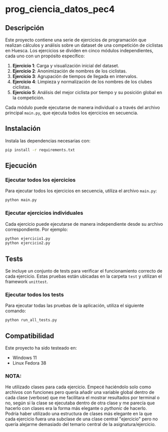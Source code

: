 # prog_ciencia_datos_pec4

## Descripción
Este proyecto contiene una serie de ejercicios de programación que realizan cálculos y análisis sobre un dataset de una competición de ciclistas en Huesca. Los ejercicios se dividen en cinco módulos independientes, cada uno con un propósito específico:

1. **Ejercicio 1**: Carga y visualización inicial del dataset.
2. **Ejercicio 2**: Anonimización de nombres de los ciclistas.
3. **Ejercicio 3**: Agrupación de tiempos de llegada en intervalos.
4. **Ejercicio 4**: Limpieza y normalización de los nombres de los clubes ciclistas.
5. **Ejercicio 5**: Análisis del mejor ciclista por tiempo y su posición global en la competición.

Cada módulo puede ejecutarse de manera individual o a través del archivo principal `main.py`, que ejecuta todos los ejercicios en secuencia.

## Instalación

Instala las dependencias necesarias con:
```bash
pip install -r requirements.txt
```

## Ejecución

### Ejecutar todos los ejercicios

Para ejecutar todos los ejercicios en secuencia, utiliza el archivo `main.py`:
```bash
python main.py
```

### Ejecutar ejercicios individuales

Cada ejercicio puede ejecutarse de manera independiente desde su archivo correspondiente. Por ejemplo:
```bash
python ejercicio1.py
python ejercicio2.py
```

## Tests

Se incluye un conjunto de tests para verificar el funcionamiento correcto de cada ejercicio. Estas pruebas están ubicadas en la carpeta `test` y utilizan el framework `unittest`.

### Ejecutar todos los tests

Para ejecutar todas las pruebas de la aplicación, utiliza el siguiente comando:
```bash
python run_all_tests.py
```

## Compatibilidad
Este proyecto ha sido testeado en:
- Windows 11
- Linux Fedora 38


### NOTA:

He utilizado clases para cada ejercicio. Empecé haciéndolo solo como archivos con funciones pero quería añadir una variable global dentro de cada clase (verbose) que me facilitara el mostrar resultados por terminal o no, según si la clase se ejecutaba dentro de otra clase y me parecía que hacerlo con clases era la forma más elegante o *pythonic* de hacerlo.  
Podría haber utilizado una estructura de clases más elegante en la que cada ejercicio fuera una subclase de una clase central "ejercicio" pero no quería alejarme demasiado del temario central de la asignatura/ejercicio.
